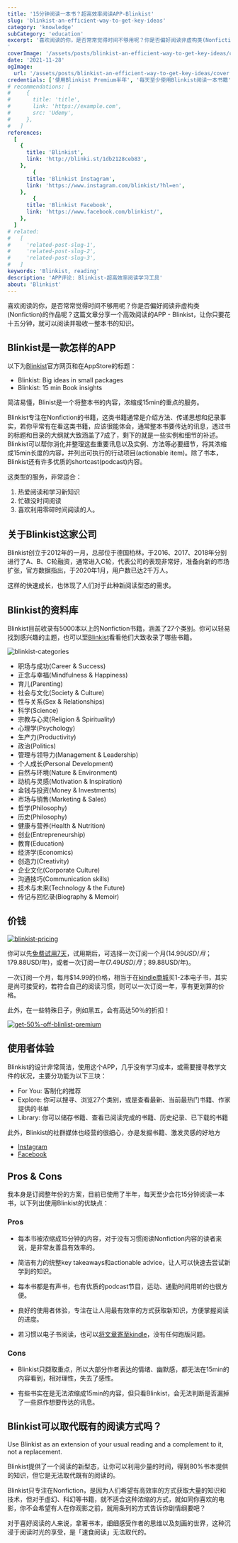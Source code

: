 ```yaml
---
title: '15分钟阅读一本书？超高效率阅读APP-Blinkist'
slug: 'blinkist-an-efficient-way-to-get-key-ideas'
category: 'knowledge'
subCategory: 'education'
excerpt: '喜欢阅读的你，是否常常觉得时间不够用呢？你是否偏好阅读非虚构类(Nonfiction)的作品呢？这篇文章分享一个高效阅读的APP - Blinkist，让你只要花十五分钟，就可以阅读并吸收一整本书的知识。
'
coverImage: '/assets/posts/blinkist-an-efficient-way-to-get-key-ideas/cover.jpg'
date: '2021-11-28'
ogImage:
  url: '/assets/posts/blinkist-an-efficient-way-to-get-key-ideas/cover.jpg'
credentials: ['使用Blinkist Premium半年', '每天至少使用Blinkist阅读一本书籍', '3+ Blinkist用户访谈']
# recommendations: [
#     {
#       title: 'title',
#       link: 'https://example.com',
#       src: 'Udemy',
#     },
#   ]
references:
  [
    {
      title: 'Blinkist',
      link: 'http://blinki.st/1db2128ceb83',
    },
        {
      title: 'Blinkist Instagram',
      link: 'https://www.instagram.com/blinkist/?hl=en',
    },
        {
      title: 'Blinkist Facebook',
      link: 'https://www.facebook.com/blinkist/',
    },
  ]
# related:
#   [
#     'related-post-slug-1',
#     'related-post-slug-2',
#     'related-post-slug-3',
#   ]
keywords: 'Blinkist, reading'
description: 'APP评论: Blinkist-超高效率阅读学习工具'
about: 'Blinkist'
---
```


<!-- zh-CN -->

喜欢阅读的你，是否常常觉得时间不够用呢？你是否偏好阅读非虚构类(Nonfiction)的作品呢？这篇文章分享一个高效阅读的APP - Blinkist，让你只要花十五分钟，就可以阅读并吸收一整本书的知识。

## Blinkist是一款怎样的APP

以下为[Blinkist](http://blinki.st/1db2128ceb83)官方网页和在AppStore的标题：

* Blinkist: Big ideas in small packages
* Blinkist: 15 min Book insights

简洁易懂，Blinist是一个将整本书的内容，浓缩成15min的重点的服务。

Blinkist专注在Nonfiction的书籍，这类书籍通常是介绍方法、传递思想和纪录事实，若你平常有在看这类书籍，应该很能体会，通常整本书要传达的讯息，透过书的标题和目录的大纲就大致涵盖了7成了，剩下的就是一些实例和细节的补述。 Blinkist可以帮你消化并整理这些重要讯息以及实例、方法等必要细节，将其浓缩成15min长度的内容，并列出可执行的行动项目(actionable item)。除了书本，Blinkist还有许多优质的shortcast(podcast)内容。

这类型的服务，非常适合：

1. 热爱阅读和学习新知识
2. 忙碌没时间阅读
3. 喜欢利用零碎时间阅读的人。

## 关于Blinkist这家公司

Blinkist创立于2012年的一月，总部位于德国柏林，于2016、2017、2018年分别进行了A、B、C轮融资，通常进入C轮，代表公司的表现非常好，准备向新的市场扩张，官方数据指出，于2020年1月，用户数已达2千万人。

这样的快速成长，也体现了人们对于此种新阅读型态的需求。

## Blinkist的资料库

Blinkist目前收录有5000本以上的Nonfiction书籍，涵盖了27个类别。你可以轻易找到感兴趣的主题，也可以至[Blinkist](https://www.blinkist.com/en/nc/books)看看他们大致收录了哪些书籍。

![blinkist-categories](https://i.imgur.com/0Cj9mn8.png)

* 职场与成功(Career & Success)
* 正念与幸福(Mindfulness & Happiness)
* 育儿(Parenting)
* 社会与文化(Society & Culture)
* 性与关系(Sex & Relationships)
* 科学(Science)
* 宗教与心灵(Religion & Spirituality)
* 心理学(Psychology)
* 生产力(Productivity)
* 政治(Politics)
* 管理与领导力(Management & Leadership)
* 个人成长(Personal Development)
* 自然与环境(Nature & Environment)
* 动机与灵感(Motivation & Inspiration)
* 金钱与投资(Money & Investments)
* 市场与销售(Marketing & Sales)
* 哲学(Philosophy)
* 历史(Philosophy)
* 健康与营养(Health & Nutrition)
* 创业(Entrepreneurship)
* 教育(Education)
* 经济学(Economics)
* 创造力(Creativity)
* 企业文化(Corporate Culture)
* 沟通技巧(Communication skills)
* 技术与未来(Technology & the Future)
* 传记与回忆录(Biography & Memoir)

## 价钱

[![blinkist-pricing](https://i.imgur.com/TzYuxvo.png)](https://www.blinkist.com/en/nc/plans)

你可以先[免费试用7天](http://blinki.st/1db2128ceb83)，试用期后，可选择一次订阅一个月($14.99USD/月；$179.88USD/年)，或者一次订阅一年($7.49USD/月；$89.88USD/年)。

一次订阅一个月，每月$14.99的价格，相当于在[kindle商城](https://www.amazon.com/Kindle-Store/b?ie=UTF8&node=133140011)买1-2本电子书，其实是尚可接受的，若符合自己的阅读习惯，则可以一次订阅一年，享有更划算的价格。

此外，在一些特殊日子，例如黑五，会有高达50％的折扣！

[![get-50%-off-blinlist-premium](https://i.imgur.com/lyArJQZ.png)](http://blinki.st/1db2128ceb83)

## 使用者体验

Blinkist的设计非常简洁，使用这个APP，几乎没有学习成本，或需要搜寻教学文件的状况，主要分功能为以下三块：

* For You: 客制化的推荐
* Explore: 你可以搜寻、浏览27个类别，或是查看最新、当前最热门书籍、作家提供的书单
* Library: 你可以储存书籍、查看已阅读完成的书籍、历史纪录、已下载的书籍

此外，Blinkist的社群媒体也经营的很细心，亦是发掘书籍、激发灵感的好地方

* [Instagram](https://www.instagram.com/blinkist/?hl=en)
* [Facebook](https://www.facebook.com/blinkist/)

## Pros & Cons

我本身是订阅整年份的方案，目前已使用了半年，每天至少会花15分钟阅读一本书，以下列出使用Blinkist的优缺点：

### Pros

* 每本书被浓缩成15分钟的内容，对于没有习惯阅读Nonfiction内容的读者来说，是非常友善且有效率的。

* 简洁有力的统整key takeaways和actionable advice，让人可以快速去尝试新学到的知识。

* 每本书都是有声书，也有优质的podcast节目，运动、通勤时间用听的也很方便。

* 良好的使用者体验，专注在让人用最有效率的方式获取新知识，方便掌握阅读的进度。

* 若习惯以电子书阅读，也可以[将文章寄至kindle](https://support.blinkist.com/hc/en-us/articles/202801423-How-do-I-send-Blinks-to-my-Kindle-)，没有任何跑版问题。

### Cons

* Blinkist只撷取重点，所以大部分作者表达的情绪、幽默感，都无法在15min的内容看到，相对理性，失去了感性。

* 有些书实在是无法浓缩成15min的内容，但只看Blinkist，会无法判断是否漏掉了一些原作想要传达的讯息。

## Blinkist可以取代既有的阅读方式吗？

Use Blinkist as an extension of your usual reading and a complement to it, not a replacement.

Blinkist提供了一个阅读的新型态，让你可以利用少量的时间，得到80%书本提供的知识，但它是无法取代既有的阅读的。

Blinkist只专注在Nonfiction，是因为人们希望有高效率的方式获取大量的知识和技术，但对于虚幻、科幻等书籍，就不适合这种浓缩的方式，就如同你喜欢的电影，你不会希望有人在你观影之前，就用条列的方式告诉你剧情纲要吧？

对于喜好阅读的人来说，拿著书本，细细感受作者的思维以及刻画的世界，这种沉浸于阅读时光的享受，是「速食阅读」无法取代的。
